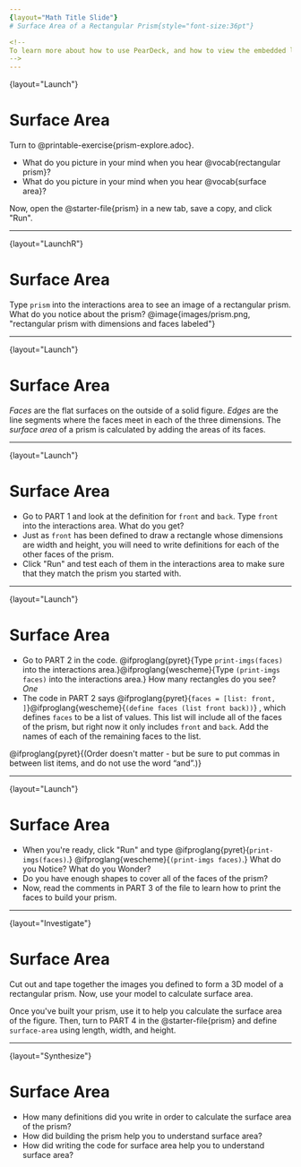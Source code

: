 ```yaml
---
{layout="Math Title Slide"}
# Surface Area of a Rectangular Prism{style="font-size:36pt"}

<!--
To learn more about how to use PearDeck, and how to view the embedded links on these slides without going into present mode visit https://help.peardeck.com/en
-->
---
```

{layout="Launch"}
# Surface Area


Turn to @printable-exercise{prism-explore.adoc}. 
- What do you picture in your mind when you hear @vocab{rectangular prism}?
- What do you picture in your mind when you hear @vocab{surface area}?

Now, open the @starter-file{prism} in a new tab, save a copy, and click "Run".


---
{layout="LaunchR"}
# Surface Area

Type `prism` into the interactions area to see an image of a rectangular prism. What do you notice about the prism? 
@image{images/prism.png, "rectangular prism with dimensions and faces labeled"}

---
{layout="Launch"}
# Surface Area

*Faces* are the flat surfaces on the outside of a solid figure. *Edges* are the line segments where the faces meet in each of the three dimensions. The *surface area* of a prism is calculated by adding the areas of its faces. 

---
{layout="Launch"}
# Surface Area

- Go to PART 1 and look at the definition for `front` and `back`. Type `front` into the interactions area. What do you get?
- Just as `front` has been defined to draw a rectangle whose dimensions are width and height, you will need to write definitions for each of the other faces of the prism.
- Click "Run" and test each of them in the interactions area to make sure that they match the prism you started with.

---
{layout="Launch"}
# Surface Area

- Go to PART 2 in the code. @ifproglang{pyret}{Type `print-imgs(faces)` into the interactions area.}@ifproglang{wescheme}{Type `(print-imgs faces)` into the interactions area.}  How many rectangles do you see? _One_
- The code in PART 2 says @ifproglang{pyret}{`faces = [list: front, ]`}@ifproglang{wescheme}{`(define faces (list front back))`} , which defines `faces` to be a list of values. This list will include all of the faces of the prism, but right now it only includes `front` and `back`. Add the names of each of the remaining faces to the list. 

@ifproglang{pyret}{(Order doesn't matter - but be sure to put commas in between list items, and do not use the word “and”.)}


---
{layout="Launch"}
# Surface Area

- When you're ready, click "Run" and type
@ifproglang{pyret}{`print-imgs(faces)`.}
@ifproglang{wescheme}{`(print-imgs faces)`.} What do you Notice? What do you Wonder?
- Do you have enough shapes to cover all of the faces of the prism?
- Now, read the comments in PART 3 of the file to learn how to print the faces to build your prism.


---
{layout="Investigate"}
# Surface Area

Cut out and tape together the images you defined to form a 3D model of a rectangular prism. Now, use your model to calculate surface area.

Once you've built your prism, use it to help you calculate the surface area of the figure. Then, turn to PART 4 in the @starter-file{prism} and define `surface-area` using length, width, and height.

<!--
Labeling the shapes with face names and/or area before taping them together may be helpful for some students. Printing two copies of the file (one to cut and one to write on) might also be useful!
-->

---
{layout="Synthesize"}
# Surface Area

- How many definitions did you write in order to calculate the surface area of the prism?
- How did building the prism help you to understand surface area?
- How did writing the code for surface area help you to understand surface area?
